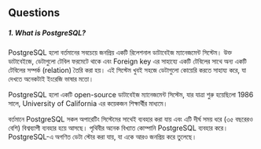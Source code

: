## Questions

##### 1. What is PostgreSQL?
<p>PostgreSQL হলো বর্তমানের সবচেয়ে জনপ্রিয় একটি রিলেশনাল ডাটাবেইজ ম্যানেজমেন্ট সিস্টেম। উক্ত ডাটাবেইজে, ডেটাগুলো টেবিল ফরমেটে থাকে এবং Foreign key এর সাহায্যে একটি টেবিলের সাথে অন্য একটি টেবিলের সম্পর্ক (relation) তৈরি করা হয়। এই সিস্টেম খুবই সহজে ডেটাগুলো কোয়েরি করতে সাহায্য করে, যা দেখতে অনেকটাই ইংরেজি ভাষার মতো।</p>

<p>PostgreSQL হলো একটি open-source ডাটাবেইজ ম্যানেজমেন্ট সিস্টেম, যার যাত্রা শুরু হয়েছিলো 1986 সালে, University of California এর কয়েকজন শিক্ষার্থীর মাধ্যমে।</p>

<p>
বর্তমানে PostgreSQL সকল অপারেটিং সিস্টেমের সাথেই ব্যবহার করা যায় এবং এটি দীর্ঘ সময় ধরে (৩৫ বছরেরও বেশি) বিশ্বব্যাপী ব্যবহার হয়ে আসছে। পৃথিবীর অনেক বিখ্যাত কোম্পানি PostgreSQL ব্যবহার করে। PostgreSQL-এ অগণিত ডেটা স্টোর করা যায়, যা একে আরও জনপ্রিয় করে তুলেছে।</p>
